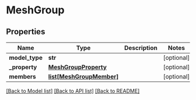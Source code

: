 # MeshGroup

## Properties
Name | Type | Description | Notes
------------ | ------------- | ------------- | -------------
**model_type** | **str** |  | [optional] 
**_property** | [**MeshGroupProperty**](MeshGroupProperty.md) |  | [optional] 
**members** | [**list[MeshGroupMember]**](MeshGroupMember.md) |  | [optional] 

[[Back to Model list]](../README.md#documentation-for-models) [[Back to API list]](../README.md#documentation-for-api-endpoints) [[Back to README]](../README.md)

